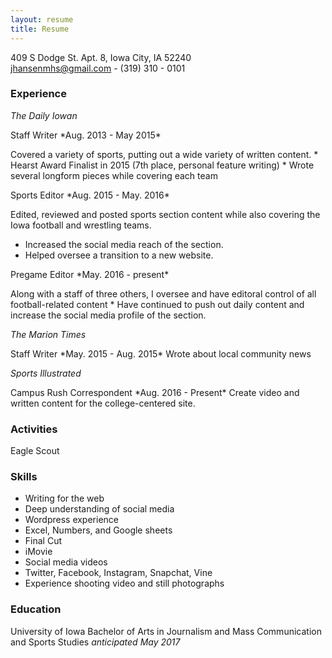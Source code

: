```yaml
---
layout: resume
title: Resume
---
```

409 S Dodge St. Apt. 8, Iowa City, IA 52240  
[jhansenmhs@gmail.com](mailto:jhansenmhs@gmail.com) - (319) 310 - 0101

### Experience

<p><i>The Daily Iowan</i></p>
<p>Staff Writer *Aug. 2013 - May 2015*</p>
Covered a variety of sports, putting out a wide variety of written content.    
* Hearst Award Finalist in 2015 (7th place, personal feature writing)
* Wrote several longform pieces while covering each team

<p>Sports Editor *Aug. 2015 - May. 2016*</p>
Edited, reviewed and posted sports section content while also covering the Iowa football and wrestling teams.    

* Increased the social media reach of the section.
* Helped oversee a transition to a new website.

<p>Pregame Editor *May. 2016 - present*</p>
Along with a staff of three others, I oversee and have editoral control of all football-related content    
* Have continued to push out daily content and increase the social media profile of the section.

<p><i>The Marion Times</i></p>
Staff Writer *May. 2015 - Aug. 2015*
Wrote about local community news 

<p><i>Sports Illustrated</i></p>
Campus Rush Correspondent *Aug. 2016 - Present*
Create video and written content for the college-centered site.  

### Activities
Eagle Scout

### Skills
* Writing for the web
* Deep understanding of social media
* Wordpress experience
* Excel, Numbers, and Google sheets 
* Final Cut
* iMovie
* Social media videos
* Twitter, Facebook, Instagram, Snapchat, Vine
* Experience shooting video and still photographs


### Education
University of Iowa
Bachelor of Arts in Journalism and Mass Communication and Sports Studies <i>anticipated May 2017</i>
